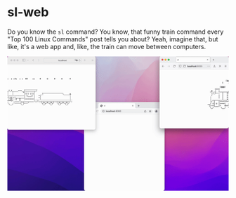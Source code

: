 # sl-web

Do you know the `sl` command? You know, that funny train command every "Top 100 Linux Commands" post tells you about? Yeah, imagine that, but like, it's a web app and, like, the train can move between computers.

![sl-web in action](train.gif)